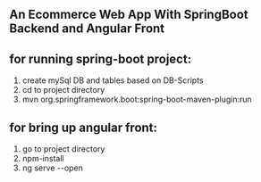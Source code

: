 ## An Ecommerce Web App With SpringBoot Backend and Angular Front  

## for running spring-boot project:
1. create mySql DB and tables based on DB-Scripts
2. cd to project directory
3. mvn org.springframework.boot:spring-boot-maven-plugin:run

## for bring up angular front:
1. go to project directory
2. npm-install
3. ng serve --open
